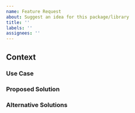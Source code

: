 ```yaml
---
name: Feature Request
about: Suggest an idea for this package/library
title: ''
labels: ''
assignees: ''
---
```


## Context

### Use Case

### Proposed Solution

### Alternative Solutions
